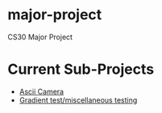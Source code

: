 # major-project
CS30 Major Project

# Current Sub-Projects
- [Ascii Camera](declanbbbbb.github.io/major-project/texttest)
- [Gradient test/miscellaneous testing](declanbbbbb.github.io/major-project/template)
